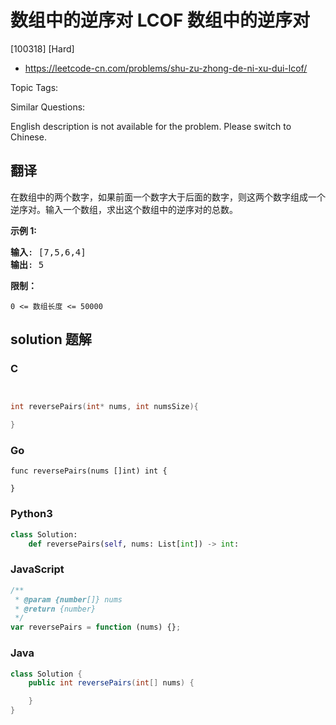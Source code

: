 # 数组中的逆序对 LCOF 数组中的逆序对

[100318] [Hard]

- https://leetcode-cn.com/problems/shu-zu-zhong-de-ni-xu-dui-lcof/

Topic Tags:

Similar Questions:

English description is not available for the problem. Please switch to Chinese.

## 翻译

在数组中的两个数字，如果前面一个数字大于后面的数字，则这两个数字组成一个逆序对。输入一个数组，求出这个数组中的逆序对的总数。

**示例 1:**

<pre><strong>输入</strong>: [7,5,6,4]
<strong>输出</strong>: 5</pre>

**限制：**

`0 <= 数组长度 <= 50000`

## solution 题解

### C

```c


int reversePairs(int* nums, int numsSize){

}


```

### Go

```golang
func reversePairs(nums []int) int {

}
```

### Python3

```python
class Solution:
    def reversePairs(self, nums: List[int]) -> int:
```

### JavaScript

```javascript
/**
 * @param {number[]} nums
 * @return {number}
 */
var reversePairs = function (nums) {};
```

### Java

```java
class Solution {
    public int reversePairs(int[] nums) {

    }
}
```
